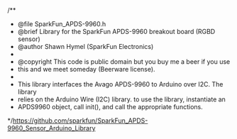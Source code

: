 /**
 * @file    SparkFun_APDS-9960.h
 * @brief   Library for the SparkFun APDS-9960 breakout board (RGBD sensor)
 * @author  Shawn Hymel (SparkFun Electronics)
 *
 * @copyright	This code is public domain but you buy me a beer if you use
 * this and we meet someday (Beerware license).
 *
 * This library interfaces the Avago APDS-9960 to Arduino over I2C. The library
 * relies on the Arduino Wire (I2C) library. to use the library, instantiate an
 * APDS9960 object, call init(), and call the appropriate functions.
 
 */https://github.com/sparkfun/SparkFun_APDS-9960_Sensor_Arduino_Library